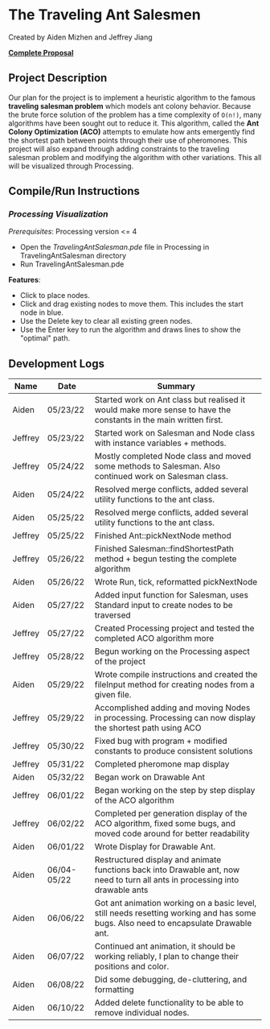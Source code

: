 # **The Traveling Ant Salesmen**

Created by Aiden Mizhen and Jeffrey Jiang

[**Complete
Proposal**](https://docs.google.com/document/d/1Vkc-bQuLZKICPwXoo_w7NjEORyUwMkhjVnNt5RsR-es/edit?usp=sharing)

## **Project Description**

Our plan for the project is to implement a heuristic algorithm to the famous **traveling salesman problem** which models
ant colony behavior. Because the brute force solution of the problem has a time complexity of `O(n!)`, many algorithms
have been sought out to reduce it. This algorithm, called the **Ant Colony Optimization (ACO)** attempts to emulate how
ants emergently find the shortest path between points through their use of pheromones. This project will also expand
through adding constraints to the traveling salesman problem and modifying the algorithm with other variations. This all
will be visualized through Processing.

## **Compile/Run Instructions**

[//]: # (### *Non-Visual Algorithm With Standard Input*)

[//]: # ()
[//]: # (* Compile Salesman.java.)

[//]: # (* Run without arguments.)

[//]: # (* Use standard input to populate the nodes. Write one coordinate per line and format as x,y. The first coordinate is the)

[//]: # (  start node.)

[//]: # (* Result will be printed to terminal.)

[//]: # ()
[//]: # (### *Non-Visual Algorithm With File Input*)

[//]: # ()
[//]: # (* Compile Salesman.java.)

[//]: # (* Run with the filename of the input file as the argument.)

[//]: # (* The file should be in the same directory as Salesman.java, and should be formatted with one coordinate as x,y per)

[//]: # (  line.)

### *Processing Visualization*

*Prerequisites*: Processing version <= 4 

* Open the *TravelingAntSalesman.pde* file in Processing in TravelingAntSalesman directory
* Run TravelingAntSalesman.pde

**Features**:

* Click to place nodes.
* Click and drag existing nodes to move them. This includes the start node in blue.
* Use the Delete key to clear all existing green nodes.
* Use the Enter key to run the algorithm and draws lines to show the "optimal" path. 

## **Development Logs**

| Name    | Date        | Summary                                                                                                                             |
|---------|-------------|-------------------------------------------------------------------------------------------------------------------------------------|
| Aiden   | 05/23/22    | Started work on Ant class but realised it would make more sense to have the constants in the main written first.                    |
| Jeffrey | 05/23/22    | Started work on Salesman and Node class with instance variables + methods.                                                          |
| Jeffrey | 05/24/22    | Mostly completed Node class and moved some methods to Salesman. Also continued work on Salesman class.                              |
| Aiden   | 05/24/22    | Resolved merge conflicts, added several utility functions to the ant class.                                                         |
| Aiden   | 05/25/22    | Resolved merge conflicts, added several utility functions to the ant class.                                                         |
| Jeffrey | 05/25/22    | Finished Ant::pickNextNode method                                                                                                   |
| Jeffrey | 05/26/22    | Finished Salesman::findShortestPath method + begun testing the complete algorithm                                                   |
| Aiden   | 05/26/22    | Wrote Run, tick, reformatted pickNextNode                                                                                           |
| Aiden   | 05/27/22    | Added input function for Salesman, uses Standard input to create nodes to be traversed                                              |
| Jeffrey | 05/27/22    | Created Processing project and tested the completed ACO algorithm more                                                              |
| Jeffrey | 05/28/22    | Begun working on the Processing aspect of the project                                                                               |
| Aiden   | 05/29/22    | Wrote compile instructions and created the fileInput method for creating nodes from a given file.                                   |
| Jeffrey | 05/29/22    | Accomplished adding and moving Nodes in processing. Processing can now display the shortest path using ACO                          |
| Jeffrey | 05/30/22    | Fixed bug with program + modified constants to produce consistent solutions                                                         |
| Jeffrey | 05/31/22    | Completed pheromone map display                                                                                                     |
| Aiden   | 05/32/22    | Began work on Drawable Ant                                                                                                          |
| Jeffrey | 06/01/22    | Began working on the step by step display of the ACO algorithm                                                                      |
| Jeffrey | 06/02/22    | Completed per generation display of the ACO algorithm, fixed some bugs, and moved code around for better readability                |
| Aiden   | 06/01/22    | Wrote Display for Drawable Ant.                                                                                                     |
| Aiden   | 06/04-05/22 | Restructured display and animate functions back into Drawable ant, now need to turn all ants in processing into drawable ants       |
| Aiden   | 06/06/22    | Got ant animation working on a basic level, still needs resetting working and has some bugs. Also need to encapsulate Drawable ant. |
| Aiden   | 06/07/22    | Continued ant animation, it should be working reliably, I plan to change their positions and color.                                 |
| Aiden   | 06/08/22    | Did some debugging, de-cluttering, and formatting                                                                                   |
| Aiden   | 06/10/22    | Added delete functionality to be able to remove individual nodes.                                                                   |